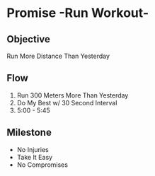 # Promise -Run Workout-

## Objective

Run More Distance Than Yesterday

## Flow

1. Run 300 Meters More Than Yesterday
2. Do My Best w/ 30 Second Interval
3. 5:00 - 5:45

## Milestone

- No Injuries
- Take It Easy
- No Compromises
